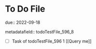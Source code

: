 # To Do File

due:: 2022-09-18

metadatafield:: todoTestFile_596_8

- [ ] Task of todoTestFile_596 1 [[Query me]]
